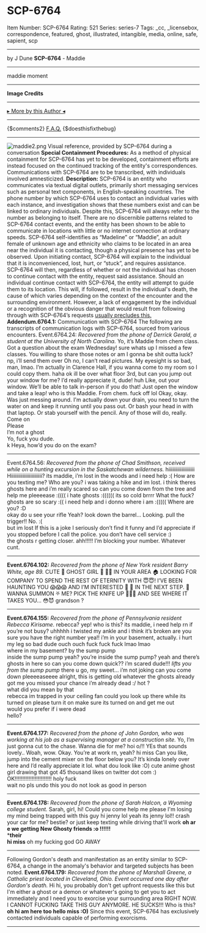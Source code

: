 # SCP-6764
Item Number: SCP-6764
Rating: 521
Series: series-7
Tags: _cc, _licensebox, correspondence, featured, ghost, illustrated, intangible, media, online, safe, sapient, scp

---

by J Dune
**SCP-6764** \- Maddie
* * *
maddie moment
* * *
**Image Credits**
* * *
[▸ More by this Author ◂](https://scp-wiki.wikidot.com/dr-dune-s-personnel-file)
* * *
{$comments2}
[F.A.Q.](https://scp-wiki.wikidot.com/component:info-ayers)
{$doesthisfixthebug}
* * *
![maddie2.png](https://scp-wiki.wdfiles.com/local--files/scp-6764/maddie2.png)
Visual reference, provided by SCP-6764 during a conversation
**Special Containment Procedures:** As a method of physical containment for SCP-6764 has yet to be developed, containment efforts are instead focused on the continued tracking of the entity's correspondences. Communications with SCP-6764 are to be transcribed, with individuals involved amnesticized.
**Description:** SCP-6764 is an entity who communicates via textual digital outlets, primarily short messaging services such as personal text components, in English-speaking countries. The phone number by which SCP-6764 uses to contact an individual varies with each instance, and investigation shows that these numbers exist and can be linked to ordinary individuals. Despite this, SCP-6764 will always refer to the number as belonging to itself. There are no discernible patterns related to SCP-6764 contact events, and the entity has been shown to be able to communicate in locations with little or no internet connection at ordinary speeds.
SCP-6764 self-identifies as “Madeline” or “Maddie”, an adult female of unknown age and ethnicity who claims to be located in an area near the individual it is contacting, though a physical presence has yet to be observed. Upon initiating contact, SCP-6764 will explain to the individual that it is inconvenienced, lost, hurt, or “stuck”, and requires assistance. SCP-6764 will then, regardless of whether or not the individual has chosen to continue contact with the entity, request said assistance.
Should an individual continue contact with SCP-6764, the entity will attempt to guide them to its location. This will, if followed, result in the individual's death, the cause of which varies depending on the context of the encounter and the surrounding environment. However, a lack of engagement by the individual or a recognition of the obvious danger that would result from following through with SCP-6764’s requests [usually precludes this.](/hogslice-makes-a-friend)
**Addendum.6764.1:** Communication with SCP-6764
The following are transcripts of communication logs with SCP-6764, sourced from various encounters.
Event.6764.24: _Recovered from the phone of Derrick Gerald, a student at the University of North Carolina._
Yo, it’s Maddie from chem class. Got a question about the exam Wednesday!
sure whats up
I missed a few classes. You willing to share those notes or am I gonna be shit outta luck?
np, i’ll send them over
Oh no, I can’t read pictures. My eyesight is so bad, man, lmao. I’m actually in Clarence Hall, if you wanna come to my room so I could copy them.
haha ok ill be over what floor
3rd, but can you jump out your window for me? I’d really appreciate it, dude!
huh
Like, out your window. We’ll be able to talk in-person if you do that! Just open the window and take a leap!
who is this
Maddie. From chem.
fuck off lol
Okay, okay. Was just messing around. I'm actually down your drain, you need to turn the water on and keep it running until you pass out. Or bash your head in with that laptop. Or stab yourself with the pencil. Any of those will do, really.  
Come on  
Please  
I’m not a ghost  
Yo, fuck you dude.  
k
Heya, how’d you do on the exam?
* * *
Event.6764.56: _Recovered from the phone of Chad Smithson, received while on a hunting excursion in the Saskatchewan wilderness._
hiiiiiiiiiiiiiiiiiiii
Hiiiiiiiiiiiiiiiiiiiiiiii?
its maddie, i’m lost in the woods and i need help :(
How are you texting me? Who are you?
i was taking a hike and im lost. i think theres ghosts here and i’m really scared so can you come down from the tree and help me pleeeease :(((( i hate ghosts :(((((( its so cold brrrr
What the fuck?
ghosts are so scary :(( i need help and i donno where i am :(((((
Where are you?
:D  
okay do u see your rifle
Yeah?
look down the barrel…
Looking.
pull the trigger!!
No.
:(  
but im lost
If this is a joke I seriously don’t find it funny and I’d appreciate if you stopped before I call the police.
you don’t have cell service :)  
the ghosts r getting closer. ahh!!!!!
I’m blocking your number.
Whatever cunt.
* * *
**Event.6764.102:** _Recovered from the phone of New York resident Barry White, age 89._
CUTE 🥰 GHOST GIRL 👻 👩‍🦰 IN YOUR AREA 🏠 LOOKING FOR COMPANY TO SPEND THE REST OF ETERNITY WITH 😇😇! I’VE BEEN HAUNTING YOU 😱😱😱 AND I’M INTERESTED 🤔 🤭 IN THE NEXT STEP. 🤫 WANNA SUMMON ⛧ ME? PICK THE KNIFE UP 🔪🔪🔪 AND SEE WHERE IT TAKES YOU… 😳😈
grandson ?
* * *
**Event.6764.155:** _Recovered from the phone of Pennsylvania resident Rebecca Kirisame._
rebecca?
yep! who is this?
its maddie, i need help rn if you’re not busy?
uhhhhh
i twisted my ankle and i think it’s broken
are you sure you have the right number
yea!! i’m in your basement, actually. i hurt my leg so bad dude ouch ouch fuck fuck fuck lmao
lmao  
where in my basement?
by the sump pump  
inside the sump pump
yeah? you’re inside the sump pump?
yeah and there’s ghosts in here so can you come down quick?? i’m scared dude!!!
*lifts you from the sump pump* there u go, my sweet…
i’m not joking can you come down pleeeeaseeee
alright, this is getting old
whatever the ghosts already got me you missed your chance i’m already dead :/
hot
?  
what did you mean by that  
rebecca im trapped in your ceiling fan could you look up there while its turned on please turn it on make sure its turned on and get me out  
would you prefer if i were dead  
hello?
* * *
**Event.6764.177:** _Recovered from the phone of John Gordon, who was working at his job as a supervising manager at a construction site._
Yo, I’m just gonna cut to the chase. Wanna die for me?
hoi o/!! YEs that sounds lovely..
Woah, wow. Okay. You’re at work rn, yeah?
hi miss
Can you like, jump into the cement mixer on the floor below you? It’s kinda lonely over here and I’d really appreciate it lol.
what dou look like :O)
cute anime ghost girl drawing that got 45 thousand likes on twitter dot com :)
OK!!!!!!!!!!!!!!!!!!!!!!!!
holy fuck  
wait no pls undo this you do not look as good in person
* * *
**Event.6764.178:** _Recovered from the phone of Sarah Halcon, a Wyoming college student._
Sarah, girl, hi! Could you come help me please I'm losing my mind being trapped with this guy
hi jenny lol
yeah its jenny lol!! crash your car for me? bestie? or just keep texting while driving that'll work
**oh ar e we getting New Ghosty friends :o !!!!!!**  
***their**  
**hi miss**
oh my fucking god GO AWAY
* * *
Following Gordon's death and manifestation as an entity similar to SCP-6764, a change in the anomaly's behavior and targeted subjects has been noted.
**Event.6764.179:** _Recovered from the phone of Marshall Greene, a Catholic priest located in Cleveland, Ohio. Event occurred one day after Gordon's death._
Hi hi, you probably don't get upfront requests like this but I'm either a ghost or a demon or whatever's going to get you to act immediately and I need you to exorcise your surrounding area RIGHT NOW. I CANNOT FUCKING TAKE THIS GUY ANYMORE. HE SUCKS!!!
Who is this?
**oh hi am here too hello miss :O)**
Since this event, SCP-6764 has exclusively contacted individuals capable of performing exorcisms.
* * *